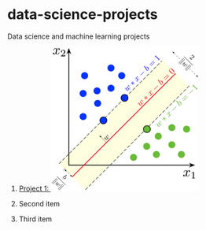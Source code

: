 # data-science-projects
Data science and machine learning projects



1. [Project 1: ](https://www.example.com)
   ![](https://github.com/ilora-ishaque/data-science-projects/blob/main/images/SVM_margin.png)

3. Second item
4. Third item
